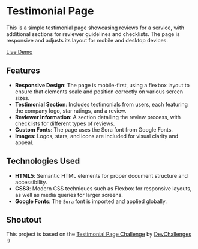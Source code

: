 # Testimonial Page

This is a simple testimonial page showcasing reviews for a service, with additional sections for reviewer guidelines and checklists. The page is responsive and adjusts its layout for mobile and desktop devices.

[Live Demo](https://arman-anm.github.io/Testimonial-Page/)

## Features

- **Responsive Design**: The page is mobile-first, using a flexbox layout to ensure that elements scale and position correctly on various screen sizes.
- **Testimonial Section**: Includes testimonials from users, each featuring the company logo, star ratings, and a review.
- **Reviewer Information**: A section detailing the review process, with checklists for different types of reviews.
- **Custom Fonts**: The page uses the Sora font from Google Fonts.
- **Images**: Logos, stars, and icons are included for visual clarity and appeal.

## Technologies Used

- **HTML5**: Semantic HTML elements for proper document structure and accessibility.
- **CSS3**: Modern CSS techniques such as Flexbox for responsive layouts, as well as media queries for larger screens.
- **Google Fonts**: The `Sora` font is imported and applied globally.

## Shoutout

This project is based on the [Testimonial Page Challenge](https://devchallenges.io/challenge/testimonial-page) by [DevChallenges](https://devchallenges.io/)  :`)`

 
